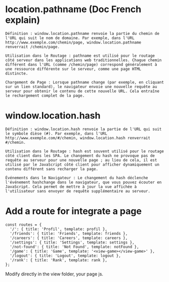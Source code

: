 # location.pathname (Doc French explain)

    Définition : window.location.pathname renvoie la partie du chemin de l'URL qui suit le nom de domaine. Par exemple, dans l'URL http://www.exemple.com/chemin/page, window.location.pathname renverrait /chemin/page.

    Utilisation dans le Routage : pathname est utilisé pour le routage côté serveur dans les applications web traditionnelles. Chaque chemin différent dans l'URL (comme /chemin/page) correspond généralement à une ressource différente sur le serveur, comme une page HTML distincte.

    Chargement de Page : Lorsque pathname change (par exemple, en cliquant sur un lien standard), le navigateur envoie une nouvelle requête au serveur pour obtenir le contenu de cette nouvelle URL. Cela entraîne le rechargement complet de la page.

# window.location.hash

    Définition : window.location.hash renvoie la partie de l'URL qui suit le symbole dièse (#). Par exemple, dans l'URL http://www.exemple.com/#/chemin, window.location.hash renverrait #/chemin.

    Utilisation dans le Routage : hash est souvent utilisé pour le routage côté client dans les SPA. Le changement du hash ne provoque pas de requête au serveur pour une nouvelle page ; au lieu de cela, il est utilisé par le JavaScript côté client pour afficher dynamiquement un contenu différent sans recharger la page.

    Événements dans le Navigateur : Le changement du hash déclenche l'événement hashchange dans le navigateur, que vous pouvez écouter en JavaScript. Cela permet de mettre à jour la vue affichée à l'utilisateur sans envoyer de requête supplémentaire au serveur.

# Add a route for integrate a page

```
const routes = {
  '/': { title: 'Profil', template: profil },
  '/friends': { title: 'Friends', template: friends },
  '/careers': { title: 'Careers', template: careers },
  '/settings': { title: 'Settings', template: settings },
  '/not-found': { title: 'Not Found', template: notFound },
  '/game': { title: 'Game', template: '<view-game></view-game>' },
  '/logout': { title: 'Logout', template: logout },
  '/rank': { title: 'Rank', template: rank },
};
```

Modify directly in the view folder, your page js.